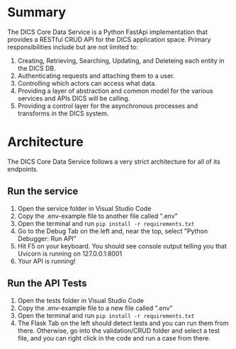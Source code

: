 # Summary

The DICS Core Data Service is a Python FastApi implementation that provides a RESTful CRUD API for the DICS application space. Primary responsibilities include but are not limited to:

1. Creating, Retrieving, Searching, Updating, and Deleteing each entity in the DICS DB.
2. Authenticating requests and attaching them to a user.
3. Controlling which actors can access what data.
4. Providing a layer of abstraction and common model for the various services and APIs DICS will be calling.
5. Providing a control layer for the asynchronous processes and transforms in the DICS system.

# Architecture

The DICS Core Data Service follows a very strict architecture for all of its endpoints.

## Run the service

1. Open the service folder in Visual Studio Code
2. Copy the .env-example file to another file called ".env"
3. Open the terminal and run `pip install -r requirements.txt`
4. Go to the Debug Tab on the left and, near the top, select "Python Debugger: Run API"
5. Hit F5 on your keyboard. You should see console output telling you that Uvicorn is running on 127.0.0.1:8001
6. Your API is running!

## Run the API Tests

1. Open the tests folder in Visual Studio Code
2. Copy the .env-example file to a new file called ".env"
3. Open the terminal and run `pip install -r requirements.txt`
4. The Flask Tab on the left should detect tests and you can run them from there. Otherwise, go into the validation/CRUD folder and select a test file, and you can right click in the code and run a case from there.
